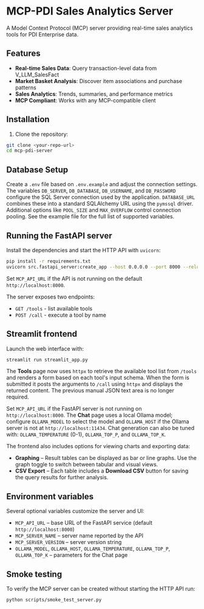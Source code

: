 # MCP-PDI Sales Analytics Server

A Model Context Protocol (MCP) server providing real-time sales analytics tools for PDI Enterprise data.

## Features

- **Real-time Sales Data**: Query transaction-level data from V_LLM_SalesFact
- **Market Basket Analysis**: Discover item associations and purchase patterns
- **Sales Analytics**: Trends, summaries, and performance metrics
- **MCP Compliant**: Works with any MCP-compatible client

## Installation

1. Clone the repository:

```bash
git clone <your-repo-url>
cd mcp-pdi-server
```

## Database Setup

Create a `.env` file based on `.env.example` and adjust the connection
settings. The variables `DB_SERVER`, `DB_DATABASE`, `DB_USERNAME`, and
`DB_PASSWORD` configure the SQL Server connection used by the application.
`DATABASE_URL` combines these into a standard SQLAlchemy URL using the
`pymssql` driver. Additional options like `POOL_SIZE` and `MAX_OVERFLOW`
control connection pooling. See the example file for the full list of
supported variables.


## Running the FastAPI server

Install the dependencies and start the HTTP API with `uvicorn`:

```bash
pip install -r requirements.txt
uvicorn src.fastapi_server:create_app --host 0.0.0.0 --port 8000 --reload
```

Set `MCP_API_URL` if the API is not running on the default `http://localhost:8000`.

The server exposes two endpoints:
* `GET /tools` - list available tools
* `POST /call` - execute a tool by name

## Streamlit frontend

Launch the web interface with:

```bash
streamlit run streamlit_app.py
```

The **Tools** page now uses `httpx` to retrieve the available tool list
from `/tools` and renders a form based on each tool's input schema.  When
the form is submitted it posts the arguments to `/call` using `httpx` and
displays the returned content.  The previous manual JSON text area is no
longer required.


Set `MCP_API_URL` if the FastAPI server is not running on `http://localhost:8000`.
The **Chat** page uses a local Ollama model; configure `OLLAMA_MODEL` to select the
model and `OLLAMA_HOST` if the Ollama server is not at `http://localhost:11434`.
Chat generation can also be tuned with:
`OLLAMA_TEMPERATURE` (0-1), `OLLAMA_TOP_P`, and `OLLAMA_TOP_K`.

The frontend also includes options for viewing charts and exporting data:

- **Graphing** – Result tables can be displayed as bar or line graphs.
  Use the graph toggle to switch between tabular and visual views.
- **CSV Export** – Each table includes a **Download CSV** button
  for saving the query results for further analysis.


## Environment variables

Several optional variables customize the server and UI:

- `MCP_API_URL` – base URL of the FastAPI service (default `http://localhost:8000`)
- `MCP_SERVER_NAME` – server name reported by the API
- `MCP_SERVER_VERSION` – server version string
- `OLLAMA_MODEL`, `OLLAMA_HOST`, `OLLAMA_TEMPERATURE`, `OLLAMA_TOP_P`, `OLLAMA_TOP_K` – parameters for the Chat page



## Smoke testing

To verify the MCP server can be created without starting the HTTP API run:

```bash
python scripts/smoke_test_server.py
```
